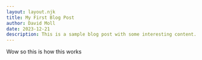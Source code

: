 ```yaml
---
layout: layout.njk
title: My First Blog Post
author: David Moll
date: 2023-12-21
description: This is a sample blog post with some interesting content.
---
```


Wow so this is how this works